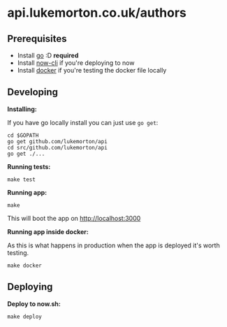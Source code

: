 # api.lukemorton.co.uk/authors

## Prerequisites

- Install [go](https://golang.org/dl/) :D **required**
- Install [now-cli](https://github.com/zeit/now-cli/) if you're deploying to now
- Install [docker](https://www.docker.com/products/overview#/install_the_platform) if you're testing the docker file locally

## Developing

**Installing:**

If you have go locally install you can just use `go get`:

```
cd $GOPATH
go get github.com/lukemorton/api
cd src/github.com/lukemorton/api
go get ./...
```

**Running tests:**

```
make test
```

**Running app:**

```
make
```

This will boot the app on [http://localhost:3000](http://localhost:3000)

**Running app inside docker:**

As this is what happens in production when the app is deployed it's worth testing.

```
make docker
```

## Deploying

**Deploy to now.sh:**

```
make deploy
```
